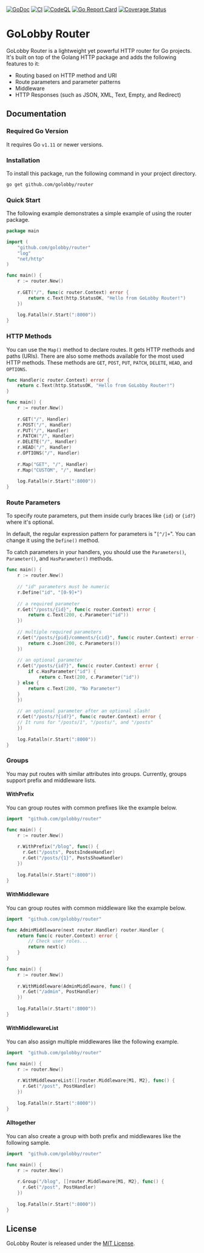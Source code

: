 [![GoDoc](https://godoc.org/github.com/golobby/router/?status.svg)](https://godoc.org/github.com/golobby/router)
[![CI](https://github.com/golobby/router/actions/workflows/ci.yml/badge.svg)](https://github.com/golobby/router/actions/workflows/ci.yml)
[![CodeQL](https://github.com/golobby/router/actions/workflows/codeql-analysis.yml/badge.svg)](https://github.com/golobby/router/actions/workflows/codeql-analysis.yml)
[![Go Report Card](https://goreportcard.com/badge/github.com/golobby/router)](https://goreportcard.com/report/github.com/golobby/router)
[![Coverage Status](https://coveralls.io/repos/github/golobby/router/badge.svg)](https://coveralls.io/github/golobby/router?branch=master)

# GoLobby Router
GoLobby Router is a lightweight yet powerful HTTP router for Go projects.
It's built on top of the Golang HTTP package and adds  the following features to it:
* Routing based on HTTP method and URI
* Route parameters and parameter patterns
* Middleware
* HTTP Responses (such as JSON, XML, Text, Empty, and Redirect)

## Documentation
### Required Go Version
It requires Go `v1.11` or newer versions.

### Installation
To install this package, run the following command in your project directory.

```bash
go get github.com/golobby/router
```

### Quick Start

The following example demonstrates a simple example of using the router package.

```go
package main

import (
	"github.com/golobby/router"
	"log"
	"net/http"
)

func main() {
    r := router.New()
    
    r.GET("/", func(c router.Context) error {
        return c.Text(http.StatusOK, "Hello from GoLobby Router!")
    })
    
    log.Fatalln(r.Start(":8000"))
}
```

### HTTP Methods

You can use the `Map()` method to declare routes. It gets HTTP methods and paths (URIs).
There are also some methods available for the most used HTTP methods.
These methods are `GET`, `POST`, `PUT`, `PATCH`, `DELETE`, `HEAD`, and `OPTIONS`.

```go
func Handler(c router.Context) error {
    return c.Text(http.StatusOK, "Hello from GoLobby Router!")
}

func main() {
    r := router.New()
    
    r.GET("/", Handler)
    r.POST("/", Handler)
    r.PUT("/", Handler)
    r.PATCH("/", Handler)
    r.DELETE("/", Handler)
    r.HEAD("/", Handler)
    r.OPTIONS("/", Handler)
    
    r.Map("GET", "/", Handler)
    r.Map("CUSTOM", "/", Handler)
    
    log.Fatalln(r.Start(":8000"))
}
```

### Route Parameters

To specify route parameters, put them inside curly braces like `{id}` or `{id?}` where it's optional.

In default, the regular expression pattern for parameters is "`[^/]+`". You can change it using the `Define()` method.

To catch parameters in your handlers, you should use the `Parameters()`, `Parameter()`, and `HasParameter()` methods.


```go
func main() {
    r := router.New()
    
    // "id" parameters must be numeric
    r.Define("id", "[0-9]+")
   
    // a required parameter
    r.Get("/posts/{id}", func(c router.Context) error {
    	return c.Text(200, c.Parameter("id"))
    })
    
    // multiple required parameters
    r.Get("/posts/{pid}/comments/{cid}", func(c router.Context) error {
    	return c.Json(200, c.Parameters())
    })
    
    // an optional parameter
    r.Get("/posts/{id?}", func(c router.Context) error {
    	if c.HasParameter("id") {
    	    return c.Text(200, c.Parameter("id"))
	} else {
	    return c.Text(200, "No Parameter")
	}
    })
    
    // an optional parameter after an optional slash!
    r.Get("/posts/?{id?}", func(c router.Context) error {
   	// It runs for "/posts/1", "/posts/", and "/posts"
    })
    
    log.Fatalln(r.Start(":8000"))
}
```

### Groups

You may put routes with similar attributes into groups.
Currently, groups support prefix and middleware lists.

#### WithPrefix

You can group routes with common prefixes like the example below.

```go
import 	"github.com/golobby/router"

func main() {
    r := router.New()
    
    r.WithPrefix("/blog", func() {
      r.Get("/posts", PostsIndexHandler)
      r.Get("/posts/{1}", PostsShowHandler)
    })
    
    log.Fatalln(r.Start(":8000"))
}
```

#### WithMiddleware

You can group routes with common middleware like the example below.

```go
import 	"github.com/golobby/router"

func AdminMiddleware(next router.Handler) router.Handler {
	return func(c router.Context) error {
		// Check user roles...
		return next(c)
	}
}

func main() {
    r := router.New()
    
    r.WithMiddleware(AdminMiddleware, func() {
      r.Get("/admin", PostHandler)
    })
    
    log.Fatalln(r.Start(":8000"))
}
```

#### WithMiddlewareList

You can also assign multiple middlewares like the following example.

```go
import 	"github.com/golobby/router"

func main() {
    r := router.New()
    
    r.WithMiddlewareList([]router.Middleware{M1, M2}, func() {
      r.Get("/post", PostHandler)
    })
    
    log.Fatalln(r.Start(":8000"))
}
```

#### Alltogether

You can also create a group with both prefix and middlewares like the following sample.

```go
import 	"github.com/golobby/router"

func main() {
    r := router.New()
    
    r.Group("/blog", []router.Middleware{M1, M2}, func() {
      r.Get("/post", PostHandler)
    })
    
    log.Fatalln(r.Start(":8000"))
}
```

## License
GoLobby Router is released under the [MIT License](http://opensource.org/licenses/mit-license.php).
